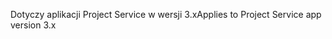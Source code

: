 <span data-ttu-id="0fedf-101">Dotyczy aplikacji Project Service w wersji 3.x</span><span class="sxs-lookup"><span data-stu-id="0fedf-101">Applies to Project Service app version 3.x</span></span>
